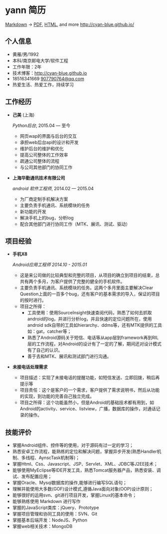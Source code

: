 yann 简历
===============

[Markdown](https://github.com/cyan-blue/resume/blob/master/resume.md) -> [PDF](https://github.com/cyan-blue/resume/blob/master/resume.pdf), [HTML](http://cyan-blue.github.io/resume.html), and more
<http://cyan-blue.github.io/>

个人信息
---------
*   黄雁/男/1992
*   本科/南京邮电大学/软件工程
*	工作年限：2年
*	技术博客：http://cyan-blue.github.io
*   18516341669 907790764@qq.com
*   热爱生活、热爱工作，持续学习



工作经历
---------------

*   **己美** (上海)

    *Python后台*, 2015.04 — 至今

    -   网页wap的界面与后台的交互
	-	承担web后台api的设计和开发
	-	维护后台的维护和优化
	-	提高公司整体的工作效率
	-	疏通公司整体的流程
	-	与公司其他部门的协同工作

*   **上海华勤通讯技术有限公司**

    *android 软件工程师*, 2014.02 — 2015.04

    -   为厂商定制手机解决方案
	-	主要负责手机通讯、系统模块的任务
	-	新功能的开发
	-	解决手机上的bug，分析log
	-	配合其他部门进行协同工作（MTK、展讯、测试、驱动）




项目经验
---------
*	**手机X8**

	*Android应用工程师   2014.10 - 2015.01*

	-	这是来公司做的比较典型和完整的项目，从项目的确立到项目的结束，总共有两个多月，为客户提供了完整的健全的手机软件。
	-	主要负责手机通讯、系统模块的任务。这两个多月里面主要解决Clear Question上面的一百多个bug，还有客户的基本需求的导入，保证的项目的按时进行。
	-	项目之所得：
		-	工具使用：使用SourceInsight快速查阅代码，熟悉了如何去抓取android的log，并进行分析log，并且快速的定位问题所在，使用android sdk自带的工具如hierarchy、ddms等，还有MTK提供的工具如：gat，catcher等；
		-	熟悉了Android源码关于短信、电话等从app层到framework再到RIL层的工作流程，对Android的设计有了一定的了解，期间还对设计模式有了自己的认识。
		-	善于去和MTK、展讯和测试部门进行沟通。


*	**未接电话处理需求**

	*	项目描述：实现了未接电话的提醒功能，如短信发送、立即回拨，稍后再提示等
	*	项目责任：这个是客户的一个需求，客户提供了需求说明书，然后从功能的实现，到功能的完善自己独立完成。
	*	项目之所得：这个功能虽然小，但是Android的基础技术都有用到，如Android的activity、service、listview，广播，数据库的操作，对通话记录的操作。

技能评价
------

*	掌握Android组件、控件等的使用，对于源码有过一定的学习；
*	熟悉安卓工作流程，能熟练的定位和解决问题，掌握异步开发(熟悉Handler机制、多线程、AynscTask机制等)；
*	掌握Html、Css、Javascript、JSP、Servlet、XML、JDBC等J2EE技术；
*	能够使用MyEclipse等IDE开发工具，熟悉Tomcat服务器产品，熟悉安装、调试、发布配置应用；
*	掌握Oracle、Mysql数据库的操作,能够进行编写SQL语句；
*	理解并能使用大多数(GOF)设计模式,遵循Java面向对象(OOP)设计原则；
*	能够很好的运用svn、git进行项目开发，掌握Linux的基本命令；
*	能够熟练使用 Markdown 进行写作
*	掌握的JavaScript类库：jQuery、Prototype
*	掌握项目管理和协同工具的使用：SVN、Git
*	掌握基本后端开发：NodeJS、Python
*	掌握web相关技术：MongoDB